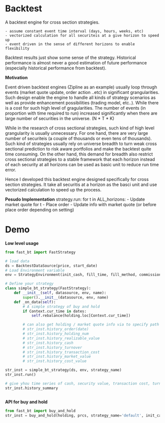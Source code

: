 # Backtest

A backtest engine for cross section strategies.

    - assume constant event time interval (days, hours, weeks, etc)
    - vectorized calculation for all securiteis at a give horizon to speed up
    - event driven in the sense of different horizons to enable flexibility

Backtest results just show some sense of the strategy. Historical performance is almost never a good estimation of future performance (especially historical performance from backtest).

**Motivation**

Event driven backtest engines (Zipline as an example) usually loop through events (market quote update, order action ..etc) in significant grangularities. Such design enable the engine to handle all kinds of strategy scenarios as well as provide enhancement possibilities (trading model, etc..). While there is a cost for such high level of gragularities. The number of events (in proportion with time required to run) increased significantly when there are large number of securities in the universe. (N * T * K)

While in the research of cross sectional strategies, such kind of high level grangularity is usually unnecessary. For one hand, there are  very large number of securiteis (a couple of thousands or even tens of thousands). Such kind of strategies usually rely on universe breadth to turn weak cross sectional prediction to risk aware portfolios and make the backtest quite time consuming. On the other hand, this demand for breadth also restrict cross sectional strategies to a stable framework that each horizon instead of each security at all horizons can be used as basic unit to reduce run time error. 

Hence I developed this backtest engine designed specifically for cross section strategies. It take all securitis at a horizon as the basci unit and use vectorized calculation to speed up the process. 

**Pesudo Implementation**
strategy.run:
    for t in ALL_horizons:
        - Update market quote for t 
        - Place order
        - Update info with market quote (or before place order depending on setting)
        

# Demo 

**Low level usage**

```python
from fast_bt import FastStrategy

# load data
ds = BacktestDataSource(price, start_date)
# Load Environment variable
env = StrategyEnvironment(init_cash, fill_time, fill_method, commission, sllipage)

# Define your strategy
class simple_bt_strategy(FastStrategy):
    def __init__(self, datasource, env, name):
        super().__init__(datasource, env, name)
    def _on_data(self):
        # A simple strategy of buy and hold
        if Context.cur_time in dates:
            self.rebalance(holding.loc[Context.cur_time])

        # can also get holding / market quote info via to specify path dependent behavior
        # str_inst.history_order(date)
        # str_inst.history_holding_num
        # str_inst.history_realizable_value
        # str_inst.history_cash
        # str_inst.history_turnover
        # str_inst.history_transaction_cost
        # str_inst.history_market_value
        # str_inst.history_cost_value

str_inst = simple_bt_strategy(ds, env, strategy_name)
str_inst.run()

# give yhou time series of cash, security value, transaction cost, turnover, holding num for each security, leverage and net value as pd.DataFrame
str_inst.history_summary



```

**API for buy and hold**

```python
from fast_bt import buy_and_hold
str_inst = buy_and_hold(holding, prcs, strategy_name='default', init_cash=1e8, fill_time='next_bar', fill_method='vwap', commission=None, sllipage=None)
```





<!-- ## rq_bt 
基于rqalpha的回测工具包
通常通过rq_backtest(holding, benchmark, matching='next_close', init_cash=1e8, slippage=0.002, plot=True, log_level='error') 来进行快速的调用

## fast_bt 
基于截面的快速回测，用于快速的尝试
通常通过simple_bt(holding, prcs, strategy_name='default', init_cash=1e8, fill_time='next_bar', fill_method='vwap', commission=None, sllipage=None) 来进行快速的调用 -->

